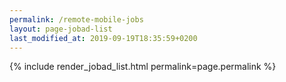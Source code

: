 ```yaml
---
permalink: /remote-mobile-jobs
layout: page-jobad-list
last_modified_at: 2019-09-19T18:35:59+0200
---
```

{% include render_jobad_list.html permalink=page.permalink %}
